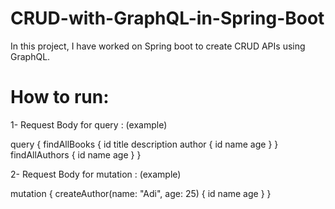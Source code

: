 # CRUD-with-GraphQL-in-Spring-Boot
In this project, I have worked on Spring boot to create CRUD APIs using GraphQL.

# How to run:

1- Request Body for query : (example)

query {
    findAllBooks {
        id
        title
        description
        author {
            id
            name
            age
        }
    }
    findAllAuthors {
        id
        name
        age
    }
}

2- Request Body for mutation : (example)

mutation {
    createAuthor(name: "Adi", age: 25) {
        id
        name
        age
    }
}
